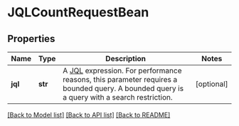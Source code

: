 # JQLCountRequestBean

## Properties
Name | Type | Description | Notes
------------ | ------------- | ------------- | -------------
**jql** | **str** | A [JQL](https://confluence.atlassian.com/x/egORLQ) expression. For performance reasons, this parameter requires a bounded query. A bounded query is a query with a search restriction. | [optional] 

[[Back to Model list]](../README.md#documentation-for-models) [[Back to API list]](../README.md#documentation-for-api-endpoints) [[Back to README]](../README.md)

